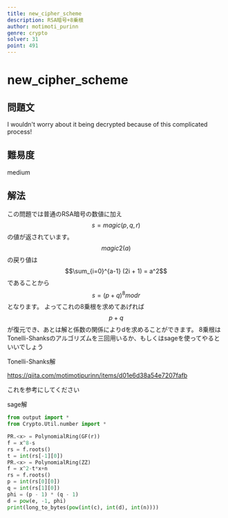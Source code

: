 ```yaml
---
title: new_cipher_scheme
description: RSA暗号+8乗根
author: motimoti_purinn
genre: crypto
solver: 31 
point: 491
---
```


# new_cipher_scheme
## 問題文
I wouldn't worry about it being decrypted because of this complicated process!
## 難易度
medium
## 解法
この問題では普通のRSA暗号の数値に加え
$$s = magic(p, q, r)$$
の値が返されています。 $$magic2(a)$$
の戻り値は
$$\sum_{i=0}^{a-1} (2i + 1) = a^2$$
であることから $$s = (p + q)^8 mod r$$となります。
よってこれの8乗根を求めてあげれば $$p+q$$が復元でき、あとは解と係数の関係によりdを求めることができます。
8乗根はTonelli-Shanksのアルゴリズムを三回用いるか、もしくはsageを使ってやるといいでしょう

Tonelli-Shanks解

https://qiita.com/motimotipurinn/items/d01e6d38a54e7207fafb

これを参考にしてください

sage解
```py
from output import *
from Crypto.Util.number import *

PR.<x> = PolynomialRing(GF(r))
f = x^8-s
rs = f.roots()
t = int(rs[-1][0])
PR.<x> = PolynomialRing(ZZ)
f = x^2-t*x+n
rs = f.roots()
p = int(rs[0][0])
q = int(rs[1][0])
phi = (p - 1) * (q - 1)
d = pow(e, -1, phi)
print(long_to_bytes(pow(int(c), int(d), int(n))))
```


